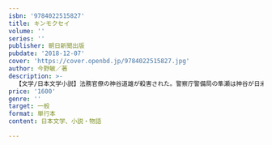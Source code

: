 ```yaml
---
isbn: '9784022515827'
title: キンモクセイ
volume: ''
series: ''
publisher: 朝日新聞出版
pubdate: '2018-12-07'
cover: 'https://cover.openbd.jp/9784022515827.jpg'
author: 今野敏／著
description: >-
  【文学/日本文学小説】法務官僚の神谷道雄が殺害された。警察庁警備局の隼瀬は神谷が日米合同委員会に関わっていたこと、キンモクセイという謎の言葉を残していた事実を探り当てるが……。日米関係の闇に挑む、著者初の警察イテリジェンス小説。
price: '1600'
genre: ''
target: 一般
format: 単行本
content: 日本文学、小説・物語

---
```

